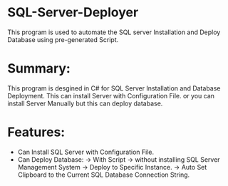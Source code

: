 # SQL-Server-Deployer
This program is used to automate the SQL server Installation and Deploy Database using pre-generated Script.

# Summary:
This program is desgined in C# for SQL Server Installation and Database Deployment.
This can install Server with Configuration File.
or you can install Server Manually but this can deploy database.


# Features:
  - Can Install SQL Server with Configuration File.
  - Can Deploy Database:
        -> With Script
        -> without installing SQL Server Management System
        -> Deploy to Specific Instance.
        -> Auto Set Clipboard to the Current SQL Database Connection String.
